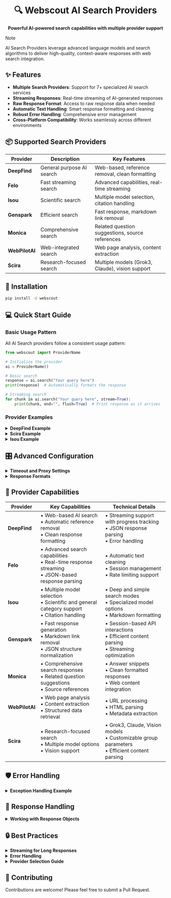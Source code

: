 <div align="center">
  <h1>🔍 Webscout AI Search Providers</h1>
  <p><strong>Powerful AI-powered search capabilities with multiple provider support</strong></p>
</div>

> [!NOTE]
> AI Search Providers leverage advanced language models and search algorithms to deliver high-quality, context-aware responses with web search integration.

## ✨ Features

- **Multiple Search Providers**: Support for 7+ specialized AI search services
- **Streaming Responses**: Real-time streaming of AI-generated responses
- **Raw Response Format**: Access to raw response data when needed
- **Automatic Text Handling**: Smart response formatting and cleaning
- **Robust Error Handling**: Comprehensive error management
- **Cross-Platform Compatibility**: Works seamlessly across different environments

## 📦 Supported Search Providers

| Provider | Description | Key Features |
|----------|-------------|-------------|
| **DeepFind** | General purpose AI search | Web-based, reference removal, clean formatting |
| **Felo** | Fast streaming search | Advanced capabilities, real-time streaming |
| **Isou** | Scientific search | Multiple model selection, citation handling |
| **Genspark** | Efficient search | Fast response, markdown link removal |
| **Monica** | Comprehensive search | Related question suggestions, source references |
| **WebPilotAI** | Web-integrated search | Web page analysis, content extraction |
| **Scira** | Research-focused search | Multiple models (Grok3, Claude), vision support |

## 🚀 Installation

```bash
pip install -U webscout
```

## 💻 Quick Start Guide

### Basic Usage Pattern

All AI Search providers follow a consistent usage pattern:

```python
from webscout import ProviderName

# Initialize the provider
ai = ProviderName()

# Basic search
response = ai.search("Your query here")
print(response)  # Automatically formats the response

# Streaming search
for chunk in ai.search("Your query here", stream=True):
    print(chunk, end="", flush=True)  # Print response as it arrives
```

### Provider Examples

<details>
<summary><strong>DeepFind Example</strong></summary>

```python
from webscout import DeepFind

# Initialize the search provider
ai = DeepFind()

# Basic search
response = ai.search("What is Python?")
print(response)

# Streaming search
for chunk in ai.search("Tell me about AI", stream=True):
    print(chunk, end="")
```
</details>

<details>
<summary><strong>Scira Example</strong></summary>

```python
from webscout import Scira

# Initialize with default model (Grok3)
ai = Scira()

# Basic search
response = ai.search("What is the impact of climate change?")
print(response)

# Streaming search with Claude model
ai = Scira(model="scira-claude")
for chunk in ai.search("Explain quantum computing", stream=True):
    print(chunk, end="", flush=True)

# Available models:
# - scira-default (Grok3)
# - scira-grok-3-mini (Grok3-mini)
# - scira-vision (Grok2-Vision)
# - scira-claude (Sonnet-3.7)
# - scira-optimus (optimus)
```
</details>

<details>
<summary><strong>Isou Example</strong></summary>

```python
from webscout import Isou

# Initialize with specific model
ai = Isou(model="siliconflow:deepseek-ai/DeepSeek-R1-Distill-Qwen-32B")

# Get a response with scientific information
response = ai.search("Explain the double-slit experiment")
print(response)
```
</details>


## 🎛️ Advanced Configuration

<details>
<summary><strong>Timeout and Proxy Settings</strong></summary>

```python
# Configure timeout
ai = DeepFind(timeout=60)  # 60 seconds timeout

# Use with proxy
proxies = {'http': 'http://proxy.com:8080'}
ai = Felo(proxies=proxies)

# Configure max tokens (for providers that support it)
ai = Genspark(max_tokens=800)

# Configure model and group for Scira
ai = Scira(model="scira-claude", group="web")
```
</details>

<details>
<summary><strong>Response Formats</strong></summary>

```python
# Get raw response format
response = ai.search("Hello", stream=True, raw=True)
# Output: {'text': 'Hello'}, {'text': ' there!'}, etc.

# Get formatted text response
response = ai.search("Hello", stream=True)
# Output: Hello there!
```
</details>

## 🔧 Provider Capabilities

| Provider | Key Capabilities | Technical Details |
|----------|-----------------|-------------------|
| **DeepFind** | • Web-based AI search<br>• Automatic reference removal<br>• Clean response formatting | • Streaming support with progress tracking<br>• JSON response parsing<br>• Error handling |
| **Felo** | • Advanced search capabilities<br>• Real-time response streaming<br>• JSON-based response parsing | • Automatic text cleaning<br>• Session management<br>• Rate limiting support |
| **Isou** | • Multiple model selection<br>• Scientific and general category support<br>• Citation handling | • Deep and simple search modes<br>• Specialized model options<br>• Markdown formatting |
| **Genspark** | • Fast response generation<br>• Markdown link removal<br>• JSON structure normalization | • Session-based API interactions<br>• Efficient content parsing<br>• Streaming optimization |
| **Monica** | • Comprehensive search responses<br>• Related question suggestions<br>• Source references | • Answer snippets<br>• Clean formatted responses<br>• Web content integration |
| **WebPilotAI** | • Web page analysis<br>• Content extraction<br>• Structured data retrieval | • URL processing<br>• HTML parsing<br>• Metadata extraction |
| **Scira** | • Research-focused search<br>• Multiple model options<br>• Vision support | • Grok3, Claude, Vision models<br>• Customizable group parameters<br>• Efficient content parsing |


## 🛡️ Error Handling

<details>
<summary><strong>Exception Handling Example</strong></summary>

```python
from webscout import exceptions

try:
    response = ai.search("Your query")
except exceptions.APIConnectionError as e:
    print(f"API error: {e}")
except Exception as e:
    print(f"An error occurred: {e}")
```
</details>

## 📝 Response Handling

<details>
<summary><strong>Working with Response Objects</strong></summary>

```python
# Response objects automatically convert to text
response = ai.search("What is AI?")
print(response)  # Prints formatted text

# Access raw text if needed
print(response.text)
```
</details>

## 🔒 Best Practices

<details>
<summary><strong>Streaming for Long Responses</strong></summary>

```python
for chunk in ai.search("Long query", stream=True):
    print(chunk, end="", flush=True)
```
</details>

<details>
<summary><strong>Error Handling</strong></summary>

```python
try:
    response = ai.search("Query")
except exceptions.APIConnectionError:
    # Handle connection errors
    pass
```
</details>

<details>
<summary><strong>Provider Selection Guide</strong></summary>

| Use Case | Recommended Provider |
|----------|----------------------|
| General purpose search | **DeepFind** |
| Fast streaming responses | **Felo** |
| Scientific or specialized queries | **Isou** |
| Clean and efficient responses | **Genspark** |
| Web page analysis | **WebPilotAI** |
| Research with multiple models | **Scira** |
</details>

## 🤝 Contributing

Contributions are welcome! Please feel free to submit a Pull Request.
